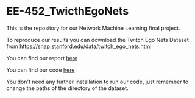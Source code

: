 # EE-452_TwicthEgoNets

This is the repository for our Network Machine Learning final project. 

To reproduce our results you can download the Twitch Ego Nets Dataset from https://snap.stanford.edu/data/twitch_ego_nets.html

You can find our report [here](https://github.com/sdhina/EE-452_TwicthEgoNets/tree/main/Report/Report_Group07.pdf)

You can find our code [here](https://github.com/sdhina/EE-452_TwicthEgoNets/tree/main/Code/Code_Group07.ipynb)

You don't need any further installation to run our code, just remember to change the paths of the directory of the dataset.
